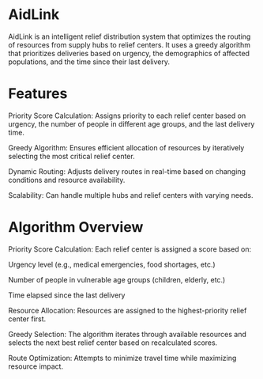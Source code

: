 # AidLink

AidLink is an intelligent relief distribution system that optimizes the routing of resources from supply hubs to relief centers. It uses a greedy algorithm that prioritizes deliveries based on urgency, the demographics of affected populations, and the time since their last delivery.

# Features

Priority Score Calculation: Assigns priority to each relief center based on urgency, the number of people in different age groups, and the last delivery time.

Greedy Algorithm: Ensures efficient allocation of resources by iteratively selecting the most critical relief center.

Dynamic Routing: Adjusts delivery routes in real-time based on changing conditions and resource availability.

Scalability: Can handle multiple hubs and relief centers with varying needs.

# Algorithm Overview

Priority Score Calculation: Each relief center is assigned a score based on:

Urgency level (e.g., medical emergencies, food shortages, etc.)

Number of people in vulnerable age groups (children, elderly, etc.)

Time elapsed since the last delivery

Resource Allocation: Resources are assigned to the highest-priority relief center first.

Greedy Selection: The algorithm iterates through available resources and selects the next best relief center based on recalculated scores.

Route Optimization: Attempts to minimize travel time while maximizing resource impact.

